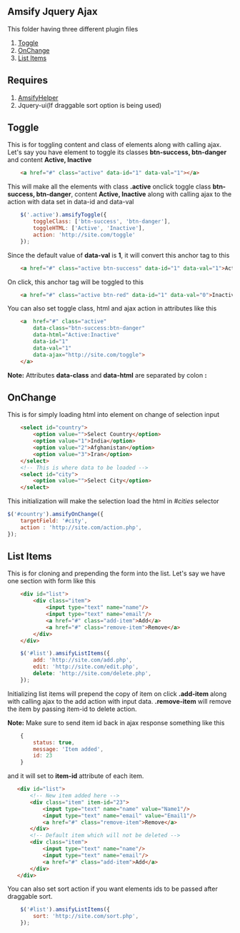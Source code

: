 Amsify Jquery Ajax
------------------

This folder having three different plugin files

1. [Toggle](#toggle)
2. [OnChange](#onchange)
3. [List Items](#list-items)

## Requires
1. [AmsifyHelper](https://github.com/amsify42/jquery.amsify.helper)
2. Jquery-ui(If draggable sort option is being used)

## Toggle
This is for toggling content and class of elements along with calling ajax.
<br/>
Let's say you have element to toggle its classes **btn-success, btn-danger** and content **Active, Inactive**
```html
	<a href="#" class="active" data-id="1" data-val="1"></a>
```
This will make all the elements with class **.active** onclick toggle class **btn-success, btn-danger**, content **Active, Inactive** along with calling ajax to the action with data set in data-id and data-val
```js
	$('.active').amsifyToggle({
		toggleClass: ['btn-success', 'btn-danger'],
		toggleHTML: ['Active', 'Inactive'],
		action: 'http://site.com/toggle'
	});
```
Since the default value of **data-val** is **1**, it will convert this anchor tag to this
```html
	<a href="#" class="active btn-success" data-id="1" data-val="1">Active</a>
```
On click, this anchor tag will be toggled to this
```html
	<a href="#" class="active btn-red" data-id="1" data-val="0">Inactive</a>
```

You can also set toggle class, html and ajax action in attributes like this
```html
	<a 	href="#" class="active"
		data-class="btn-success:btn-danger"
		data-html="Active:Inactive"
		data-id="1"
		data-val="1"
		data-ajax="http://site.com/toggle">
	</a>
```
**Note:** Attributes **data-class** and **data-html** are separated by colon **:**

## OnChange
This is for simply loading html into element on change of selection input
```html
	<select id="country">
		<option value="">Select Country</option>
		<option value="1">India</option>
		<option value="2">Afghanistan</option>
		<option value="3">Iran</option>
	</select>
	<!-- This is where data to be loaded -->
	<select id="city">
		<option value="">Select City</option>
	</select>
```
This initialization will make the selection load the html in *#cities* selector
```js
$('#country').amsifyOnChange({
	targetField: '#city',
	action : 'http://site.com/action.php',
});
```

## List Items
This is for cloning and prepending the form into the list. Let's say we have one section with form like this
```html
	<div id="list">
		<div class="item">
			<input type="text" name="name"/>
			<input type="text" name="email"/>
			<a href="#" class="add-item">Add</a>
			<a href="#" class="remove-item">Remove</a>	
		</div>
	</div>
```

```js
	$('#list').amsifyListItems({
		add: 'http://site.com/add.php',
		edit: 'http://site.com/edit.php',
		delete: 'http://site.com/delete.php',
	});
```
Initializing list items will prepend the copy of item on click **.add-item** along with calling ajax to the add action with input data.
**.remove-item** will remove the item by passing item-id to delete action.

**Note:** Make sure to send item id back in ajax response something like this
```js
	{
		status: true,
		message: 'Item added',
		id: 23
	}
```
 and it will set to **item-id** attribute of each item.
 ```html
	<div id="list">
		<!-- New item added here -->
		<div class="item" item-id="23">
			<input type="text" name="name" value="Name1"/>
			<input type="text" name="email" value="Email1"/>
			<a href="#" class="remove-item">Remove</a>	
		</div>
		<!-- Default item which will not be deleted -->
		<div class="item">
			<input type="text" name="name"/>
			<input type="text" name="email"/>
			<a href="#" class="add-item">Add</a>
		</div>
	</div>
```

You can also set sort action if you want elements ids to be passed after draggable sort.
```js
	$('#list').amsifyListItems({
		sort: 'http://site.com/sort.php',
	});
```